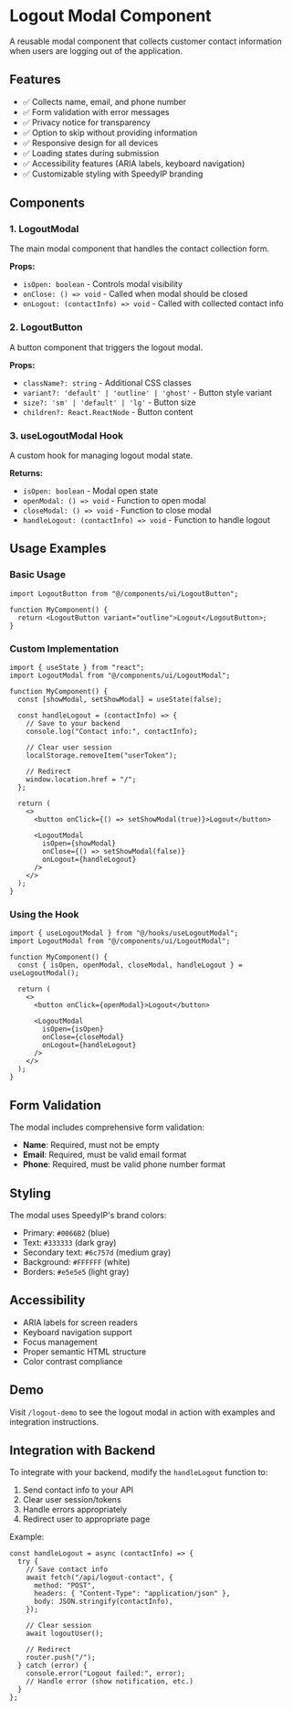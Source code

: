 # Logout Modal Component

A reusable modal component that collects customer contact information when users are logging out of the application.

## Features

- ✅ Collects name, email, and phone number
- ✅ Form validation with error messages
- ✅ Privacy notice for transparency
- ✅ Option to skip without providing information
- ✅ Responsive design for all devices
- ✅ Loading states during submission
- ✅ Accessibility features (ARIA labels, keyboard navigation)
- ✅ Customizable styling with SpeedyIP branding

## Components

### 1. LogoutModal

The main modal component that handles the contact collection form.

**Props:**

- `isOpen: boolean` - Controls modal visibility
- `onClose: () => void` - Called when modal should be closed
- `onLogout: (contactInfo) => void` - Called with collected contact info

### 2. LogoutButton

A button component that triggers the logout modal.

**Props:**

- `className?: string` - Additional CSS classes
- `variant?: 'default' | 'outline' | 'ghost'` - Button style variant
- `size?: 'sm' | 'default' | 'lg'` - Button size
- `children?: React.ReactNode` - Button content

### 3. useLogoutModal Hook

A custom hook for managing logout modal state.

**Returns:**

- `isOpen: boolean` - Modal open state
- `openModal: () => void` - Function to open modal
- `closeModal: () => void` - Function to close modal
- `handleLogout: (contactInfo) => void` - Function to handle logout

## Usage Examples

### Basic Usage

```tsx
import LogoutButton from "@/components/ui/LogoutButton";

function MyComponent() {
  return <LogoutButton variant="outline">Logout</LogoutButton>;
}
```

### Custom Implementation

```tsx
import { useState } from "react";
import LogoutModal from "@/components/ui/LogoutModal";

function MyComponent() {
  const [showModal, setShowModal] = useState(false);

  const handleLogout = (contactInfo) => {
    // Save to your backend
    console.log("Contact info:", contactInfo);

    // Clear user session
    localStorage.removeItem("userToken");

    // Redirect
    window.location.href = "/";
  };

  return (
    <>
      <button onClick={() => setShowModal(true)}>Logout</button>

      <LogoutModal
        isOpen={showModal}
        onClose={() => setShowModal(false)}
        onLogout={handleLogout}
      />
    </>
  );
}
```

### Using the Hook

```tsx
import { useLogoutModal } from "@/hooks/useLogoutModal";
import LogoutModal from "@/components/ui/LogoutModal";

function MyComponent() {
  const { isOpen, openModal, closeModal, handleLogout } = useLogoutModal();

  return (
    <>
      <button onClick={openModal}>Logout</button>

      <LogoutModal
        isOpen={isOpen}
        onClose={closeModal}
        onLogout={handleLogout}
      />
    </>
  );
}
```

## Form Validation

The modal includes comprehensive form validation:

- **Name**: Required, must not be empty
- **Email**: Required, must be valid email format
- **Phone**: Required, must be valid phone number format

## Styling

The modal uses SpeedyIP's brand colors:

- Primary: `#0066B2` (blue)
- Text: `#333333` (dark gray)
- Secondary text: `#6c757d` (medium gray)
- Background: `#FFFFFF` (white)
- Borders: `#e5e5e5` (light gray)

## Accessibility

- ARIA labels for screen readers
- Keyboard navigation support
- Focus management
- Proper semantic HTML structure
- Color contrast compliance

## Demo

Visit `/logout-demo` to see the logout modal in action with examples and integration instructions.

## Integration with Backend

To integrate with your backend, modify the `handleLogout` function to:

1. Send contact info to your API
2. Clear user session/tokens
3. Handle errors appropriately
4. Redirect user to appropriate page

Example:

```tsx
const handleLogout = async (contactInfo) => {
  try {
    // Save contact info
    await fetch("/api/logout-contact", {
      method: "POST",
      headers: { "Content-Type": "application/json" },
      body: JSON.stringify(contactInfo),
    });

    // Clear session
    await logoutUser();

    // Redirect
    router.push("/");
  } catch (error) {
    console.error("Logout failed:", error);
    // Handle error (show notification, etc.)
  }
};
```
